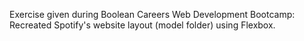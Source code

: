  Exercise given during Boolean Careers Web Development Bootcamp: Recreated Spotify's website layout (model folder) using Flexbox.
